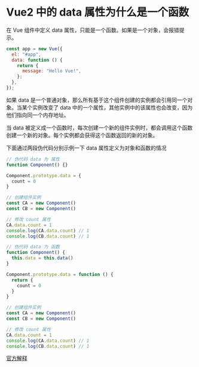 # Vue2 中的 data 属性为什么是一个函数

在 Vue 组件中定义 data 属性，只能是一个函数。如果是一个对象，会报错提示。

```js
const app = new Vue({
  el: "#app",
  data: function () {
    return {
      message: "Hello Vue!",
    };
  },
});
```

如果 data 是一个普通对象，那么所有基于这个组件创建的实例都会引用同一个对象。当某个实例改变了 data 中的一个属性，其他实例中的该属性也会改变，因为他们指向同一个内存地址。

当 data 被定义成一个函数时，每次创建一个新的组件实例时，都会调用这个函数创建一个新的对象。每个实例都会获得这个函数返回的新的对象。

下面通过两段伪代码分别示例一下 data 属性定义为对象和函数的情况

```js
// 伪代码 data 为 属性
function Component() {}

Component.prototype.data = {
  count = 0
}

// 创建组件实例
const CA = new Component()
const CB = new Component()

// 修改 count 属性
CA.data.count = 1
console.log(CA.data.count) // 1
console.log(CB.data.count) // 1
```

```js
// 伪代码 data 为 函数
function Component() {
  this.data = this.data()
}

Component.prototype.data = function () {
  return {
    count = 0
  }
}

// 创建组件实例
const CA = new Component()
const CB = new Component()

// 修改 count 属性
CA.data.count = 1
console.log(CA.data.count) // 1
console.log(CB.data.count) // 1
```

[官方解释](https://v2.vuejs.org/v2/guide/components.html#data-Must-Be-a-Function)
